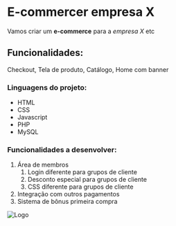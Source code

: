# E-commercer empresa X

Vamos criar um **e-commerce** para a *empresa X* etc

## Funcionalidades: 

Checkout, Tela de produto, Catálogo, Home com banner

### Linguagens do projeto:

* HTML
* CSS
* Javascript
* PHP
* MySQL

### Funcionalidades a desenvolver:

1. Área de membros
   1. Login diferente para grupos de cliente
   2. Desconto especial para grupos de cliente
   3. CSS diferente para grupos de cliente
2. Integração com outros pagamentos
3. Sistema de bônus primeira compra

![Logo](https://png.pngtree.com/png-clipart/20190611/original/pngtree-wolf-logo-png-image_2306634.jpg)

